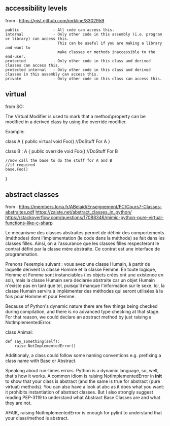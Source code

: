 
##  accessibility levels 

from : https://gist.github.com/mrkline/8302959


    public               - All code can access this.
    internal             - Only other code in this assembly (i.e. program or library) can access this.
                           This can be useful if you are making a library and want to
                           make classes or methods inaccessible to the end-user.
    protected            - Only other code in this class and derived classes can access this.
    protected internal   - Only other code in this class and derived classes in this assembly can access this.
    private              - Only other code in this class can access this.



##  virtual 

from SO:

The Virtual Modifier is used to mark that a method\property can be modified
in a derived class by using the override modifier.

Example:

class A
{
    public virtual void Foo()
       //DoStuff For A
}

class B : A
{
    public override void Foo()
    //DoStuff For B

    //now call the base to do the stuff for A and B
    //if required
    base.Foo()
}



##  abstract classes 

from : https://members.loria.fr/ABelaid/Enseignement/FC/Cours7-Classes-abstraites.pdf
       https://zaiste.net/abstract_classes_in_python/
       https://stackoverflow.com/questions/17088346/mimic-python-pure-virtual-functions-like-c-sharp


Le mécanisme des classes abstraites permet de définir des comportements (méthodes) dont l'implémentation
(le code dans la méthode) se fait dans les classes filles.
Ainsi, on a l'assurance que les classes filles respecteront le contrat défini par la classe mère abstraite.
 Ce contrat est une interface de programmation.

Prenons l'exemple suivant : vous avez une classe Humain, à partir de laquelle dérivent la classe Homme
et la classe Femme. En toute logique, Homme et Femme sont instanciables (les objets créés ont une existence en soi),
 mais la classe Humain sera déclarée abstraite car un objet Humain n'existe pas en tant que tel, puisqu'il
 manque l'information sur le sexe. Ici, la classe Humain servira à implémenter des méthodes qui seront utilisées
 à la fois pour Homme et pour Femme.


Because of Python's dynamic nature there are few things being checked during compilation,
and there is no advanced type checking at that stage. For that reason, we could declare an abstract method
 by just raising a NotImplementedError.

class Animal:

    def say_something(self):
        raise NotImplementedError()

Additionaly, a class could follow some naming conventions e.g. prefixing a class name with Base or Abstract.


Speaking about run-times errors. Python is a dynamic language, so, well, that's how it works.
 A common idiom is raising NotImplementedError in __init__ to show that your class is abstract
 (and the same is true for abstract (pure virtual) methods). You can also have a look at abc as
 it does what you want: it prohibits instantiation of abstract classes. But I also strongly
 suggest reading PEP-3119 to understand what Abstract Base Classes are and what they are not.

AFAIK, raising NotImplementedError is enough for pylint to understand that your class/method is abstract.



##   




##   


##   




##   


##   